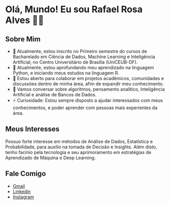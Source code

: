 # Olá, Mundo! Eu sou Rafael Rosa Alves 🧑‍💻

## Sobre Mim

- 🔭 Atualmente, estou inscrito no Primeiro semestre do cursos de Bacharelado em Ciência de Dados, Machine Learning e Inteligência Artificial, no Centro Universitário de Brasília (UniCEUB-DF). 
- 🌱 Atualmente, estou aprofundando meu aprendizado na linguagem Python, e iniciando meus estudos na linguagem R. 
- 👯 Estou aberto para colaborar em projetos acadêmicos, comunidades e discussões dentro de minha área, afim de expandir meu conhecimento. 
- 💬 Vamos conversar sobre algorítmos, pensamento analítico, Inteligência Artificial e análise de Bancos de Dados.
- ⚡ Curiosidade: Estou sempre disposto a ajudar interessados com meus conhecimentos, e poder aprender com pessoas mais experientes da área.

## Meus Interesses
Possuo forte interesse em métodos de Análise de Dados, Estatística e Probabilidade, para auxilio na tomada de Decisão e Insights.
Além disto, tenho facínio pela tecnologia e seu aprimoramento em estratégias de Aprendizado de Máquina e Deep Learning.

## Fale Comigo
- [Gmail](rafasipas18@gmail.com)
- [Linkedin](https://www.linkedin.com/in/rafael-rosa-alves-5796032a8/)
- [Instagram](https://www.instagram.com/rafael.rosakkkjk/)
